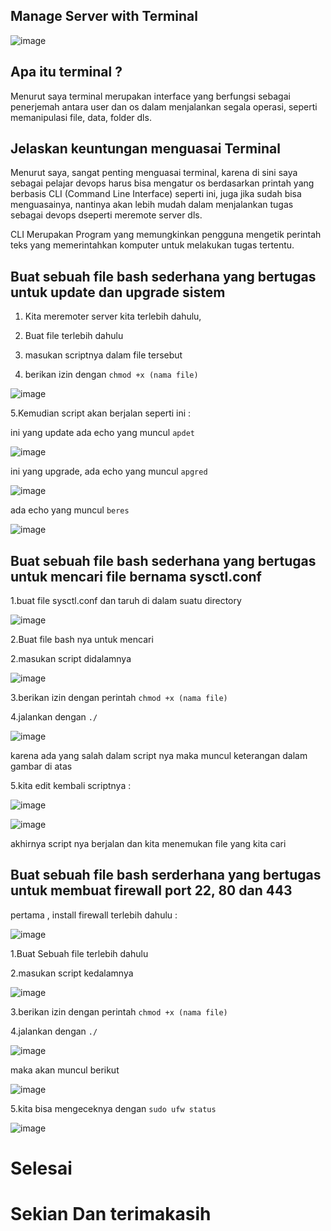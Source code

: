 ## Manage Server with Terminal


![image](https://user-images.githubusercontent.com/99697182/171647802-3dc99b4a-6f82-4c21-92ee-17331938cfd2.png)


## Apa itu terminal ?

Menurut saya terminal merupakan interface yang berfungsi sebagai penerjemah antara user dan os dalam menjalankan segala operasi, seperti memanipulasi file, data, folder dls.

## Jelaskan keuntungan menguasai Terminal

Menurut saya, sangat penting menguasai terminal, karena di sini saya sebagai pelajar devops harus bisa mengatur os berdasarkan printah yang berbasis CLI (Command Line Interface) seperti ini, juga jika sudah bisa menguasainya, nantinya akan lebih mudah dalam menjalankan tugas sebagai devops dseperti meremote server dls.

CLI Merupakan Program yang memungkinkan pengguna mengetik perintah teks yang memerintahkan komputer untuk melakukan tugas tertentu.

## Buat sebuah file bash sederhana yang bertugas untuk update dan upgrade sistem
1. Kita meremoter server kita terlebih dahulu,

2. Buat file terlebih dahulu

3. masukan scriptnya dalam file tersebut

4. berikan izin dengan `chmod +x (nama file)`

![image](https://user-images.githubusercontent.com/99697182/171650269-3219143f-20cf-4a33-ba84-a62714480864.png)

5.Kemudian script akan berjalan seperti ini :

ini yang update ada echo yang muncul `apdet`

![image](https://user-images.githubusercontent.com/99697182/171650577-1cdf82cf-4be8-401f-8106-5983a0983daa.png)

ini yang upgrade, ada echo yang muncul `apgred`

![image](https://user-images.githubusercontent.com/99697182/171651655-6ab9568b-af43-4446-9b3b-48a591252491.png)

ada echo yang muncul `beres`

![image](https://user-images.githubusercontent.com/99697182/171653962-57ac47c2-ca43-4a0c-821c-3050e7e28fa2.png)



## Buat sebuah file bash sederhana yang bertugas untuk mencari file bernama sysctl.conf

1.buat file sysctl.conf dan taruh di dalam suatu directory

![image](https://user-images.githubusercontent.com/99697182/171678010-acf4e9ba-ef26-410f-b305-e875d5119b82.png)

2.Buat file bash nya untuk mencari

2.masukan script didalamnya

![image](https://user-images.githubusercontent.com/99697182/171678631-0593b696-7877-4371-a0ba-fe0894c911f8.png)

3.berikan izin dengan perintah `chmod +x (nama file)`

4.jalankan dengan `./`

![image](https://user-images.githubusercontent.com/99697182/171679135-459cb53e-43b6-45e7-aac0-7f4a4d64295e.png)

karena ada yang salah dalam script nya maka muncul keterangan dalam gambar di atas

5.kita edit kembali scriptnya :

![image](https://user-images.githubusercontent.com/99697182/171679650-bcc68f77-0054-4cb1-817f-5fa53a0362c4.png)

![image](https://user-images.githubusercontent.com/99697182/171679594-b871f88c-7d4c-4119-8126-3a8242d7358c.png)

akhirnya script nya berjalan dan  kita menemukan file yang kita cari






## Buat sebuah file bash serderhana yang bertugas untuk membuat firewall port 22, 80 dan 443

pertama , install firewall terlebih dahulu :

![image](https://user-images.githubusercontent.com/99697182/171659661-eea990ec-34b2-4040-87e7-3ddd9695bf72.png)


1.Buat Sebuah file terlebih dahulu

2.masukan script kedalamnya

![image](https://user-images.githubusercontent.com/99697182/171658571-a8f1e550-a64c-41fb-98ac-1dad37b469fe.png)

3.berikan izin dengan perintah `chmod +x (nama file)`

4.jalankan dengan `./`

![image](https://user-images.githubusercontent.com/99697182/171658790-9fb8cf3b-580a-474d-be86-558ff1eeb169.png)

maka akan muncul berikut

![image](https://user-images.githubusercontent.com/99697182/171658964-51400bbd-d434-4f25-aec3-82287c2bd303.png)

5.kita bisa mengeceknya dengan `sudo ufw status`

![image](https://user-images.githubusercontent.com/99697182/171661729-06369144-70ef-44fb-b671-dd8eac9561e7.png)


# Selesai

# Sekian Dan terimakasih 



